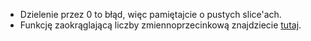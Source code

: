 * Dzielenie przez 0 to błąd, więc pamiętajcie o pustych slice'ach.
* Funkcję zaokrąglającą liczby zmiennoprzecinkową znajdziecie [tutaj](https://pkg.go.dev/math).
